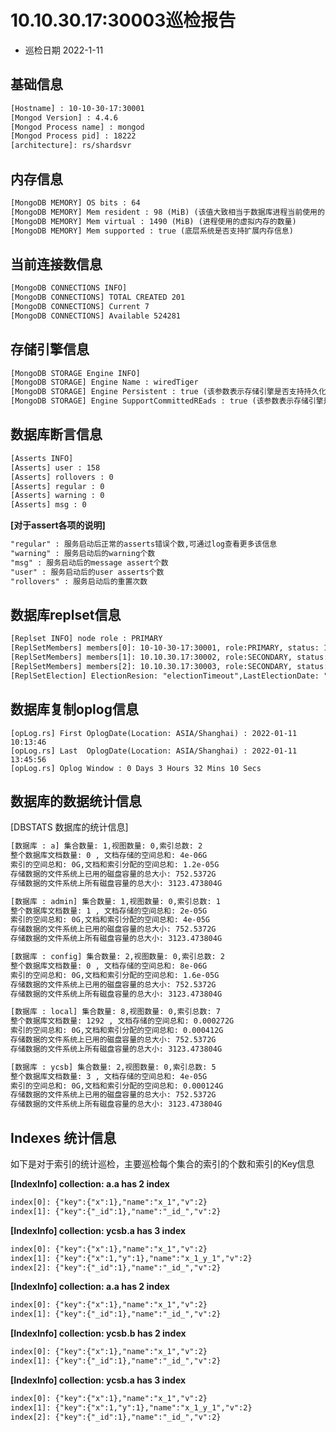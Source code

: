 # 10.10.30.17:30003**巡检报告**
* 巡检日期
2022-1-11
## 基础信息

```txt
[Hostname] : 10-10-30-17:30001
[Mongod Version] : 4.4.6
[Mongod Process name] : mongod
[Mongod Process pid] : 18222
[architecture]: rs/shardsvr
```
## 内存信息

```txt
[MongoDB MEMORY] OS bits : 64
[MongoDB MEMORY] Mem resident : 98 (MiB) (该值大致相当于数据库进程当前使用的 RAM 量)
[MongoDB MEMORY] Mem virtual : 1490 (MiB) (进程使用的虚拟内存的数量)
[MongoDB MEMORY] Mem supported : true (底层系统是否支持扩展内存信息)
```
## 当前连接数信息

```txt
[MongoDB CONNECTIONS INFO]
[MongoDB CONNECTIONS] TOTAL CREATED 201 
[MongoDB CONNECTIONS] Current 7 
[MongoDB CONNECTIONS] Available 524281 
```
## 存储引擎信息

```txt
[MongoDB STORAGE Engine INFO]
[MongoDB STORAGE] Engine Name : wiredTiger
[MongoDB STORAGE] Engine Persistent : true (该参数表示存储引擎是否支持持久化数据到硬盘)
[MongoDB STORAGE] Engine SupportCommittedREads : true (该参数表示存储引擎是否支持read concern)
```
## 数据库断言信息

```txt
[Asserts INFO]
[Asserts] user : 158
[Asserts] rollovers : 0
[Asserts] regular : 0
[Asserts] warning : 0
[Asserts] msg : 0
```
**[对于assert各项的说明]**

```txt
"regular" : 服务启动后正常的asserts错误个数,可通过log查看更多该信息
"warning" : 服务启动后的warning个数
"msg" : 服务启动后的message assert个数
"user" : 服务启动后的user asserts个数
"rollovers" : 服务启动后的重置次数
```
## 数据库replset信息

```txt
[Replset INFO] node role : PRIMARY
[ReplSetMembers] members[0]: 10-10-30-17:30001, role:PRIMARY, status: 1, uptime: 0 Days 3 Hours 32 Mins 23 Secs
[ReplSetMembers] members[1]: 10.10.30.17:30002, role:SECONDARY, status: 1, uptime: 0 Days 2 Hours 33 Mins 24 Secs, replsetLag: 0 Days 0 Mins 0 Hours 0 Secs
[ReplSetMembers] members[2]: 10.10.30.17:30003, role:SECONDARY, status: 1, uptime: 0 Days 2 Hours 33 Mins 22 Secs, replsetLag: 0 Days 0 Mins 0 Hours 0 Secs
[ReplSetElection] ElectionResion: "electionTimeout",LastElectionDate: "2022-01-11 10:13:46",fromLastelection: "0 Days 3 Hours 34 Mins 33 Secs"
```
## 数据库复制oplog信息

```
[opLog.rs] First OplogDate(Location: ASIA/Shanghai) : 2022-01-11 10:13:46
[opLog.rs] Last  OplogDate(Location: ASIA/Shanghai) : 2022-01-11 13:45:56
[opLog.rs] Oplog Window : 0 Days 3 Hours 32 Mins 10 Secs
```
## 数据库的数据统计信息
[DBSTATS 数据库的统计信息]
```txt
[数据库 : a] 集合数量: 1,视图数量: 0,索引总数: 2
整个数据库文档数量: 0 , 文档存储的空间总和: 4e-06G
索引的空间总和: 0G,文档和索引分配的空间总和: 1.2e-05G
存储数据的文件系统上已用的磁盘容量的总大小: 752.5372G
存储数据的文件系统上所有磁盘容量的总大小: 3123.473804G
```
```txt
[数据库 : admin] 集合数量: 1,视图数量: 0,索引总数: 1
整个数据库文档数量: 1 , 文档存储的空间总和: 2e-05G
索引的空间总和: 0G,文档和索引分配的空间总和: 4e-05G
存储数据的文件系统上已用的磁盘容量的总大小: 752.5372G
存储数据的文件系统上所有磁盘容量的总大小: 3123.473804G
```
```txt
[数据库 : config] 集合数量: 2,视图数量: 0,索引总数: 2
整个数据库文档数量: 0 , 文档存储的空间总和: 8e-06G
索引的空间总和: 0G,文档和索引分配的空间总和: 1.6e-05G
存储数据的文件系统上已用的磁盘容量的总大小: 752.5372G
存储数据的文件系统上所有磁盘容量的总大小: 3123.473804G
```
```txt
[数据库 : local] 集合数量: 8,视图数量: 0,索引总数: 7
整个数据库文档数量: 1292 , 文档存储的空间总和: 0.000272G
索引的空间总和: 0G,文档和索引分配的空间总和: 0.000412G
存储数据的文件系统上已用的磁盘容量的总大小: 752.5372G
存储数据的文件系统上所有磁盘容量的总大小: 3123.473804G
```
```txt
[数据库 : ycsb] 集合数量: 2,视图数量: 0,索引总数: 5
整个数据库文档数量: 3 , 文档存储的空间总和: 4e-05G
索引的空间总和: 0G,文档和索引分配的空间总和: 0.000124G
存储数据的文件系统上已用的磁盘容量的总大小: 752.5372G
存储数据的文件系统上所有磁盘容量的总大小: 3123.473804G
```
## Indexes 统计信息
如下是对于索引的统计巡检，主要巡检每个集合的索引的个数和索引的Key信息

**[IndexInfo] collection: a.a has 2 index**

```txt
index[0]: {"key":{"x":1},"name":"x_1","v":2}
index[1]: {"key":{"_id":1},"name":"_id_","v":2}
```
**[IndexInfo] collection: ycsb.a has 3 index**

```txt
index[0]: {"key":{"x":1},"name":"x_1","v":2}
index[1]: {"key":{"x":1,"y":1},"name":"x_1_y_1","v":2}
index[2]: {"key":{"_id":1},"name":"_id_","v":2}
```
**[IndexInfo] collection: a.a has 2 index**

```txt
index[0]: {"key":{"x":1},"name":"x_1","v":2}
index[1]: {"key":{"_id":1},"name":"_id_","v":2}
```
**[IndexInfo] collection: ycsb.b has 2 index**

```txt
index[0]: {"key":{"x":1},"name":"x_1","v":2}
index[1]: {"key":{"_id":1},"name":"_id_","v":2}
```
**[IndexInfo] collection: ycsb.a has 3 index**

```txt
index[0]: {"key":{"x":1},"name":"x_1","v":2}
index[1]: {"key":{"x":1,"y":1},"name":"x_1_y_1","v":2}
index[2]: {"key":{"_id":1},"name":"_id_","v":2}
```
